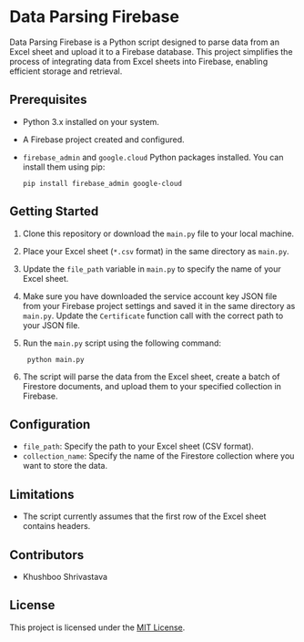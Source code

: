 Data Parsing Firebase
=====================

Data Parsing Firebase is a Python script designed to parse data from an Excel sheet and upload it to a Firebase database. This project simplifies the process of integrating data from Excel sheets into Firebase, enabling efficient storage and retrieval.

Prerequisites
-------------

- Python 3.x installed on your system.
- A Firebase project created and configured.
- `firebase_admin` and `google.cloud` Python packages installed. You can install them using pip:

      pip install firebase_admin google-cloud

  
Getting Started
---------------

1. Clone this repository or download the `main.py` file to your local machine.

2. Place your Excel sheet (`*.csv` format) in the same directory as `main.py`.

3. Update the `file_path` variable in `main.py` to specify the name of your Excel sheet.

4. Make sure you have downloaded the service account key JSON file from your Firebase project settings and saved it in the same directory as `main.py`. Update the `Certificate` function call with the correct path to your JSON file.

5. Run the `main.py` script using the following command:

        python main.py


6. The script will parse the data from the Excel sheet, create a batch of Firestore documents, and upload them to your specified collection in Firebase.

Configuration
-------------

- `file_path`: Specify the path to your Excel sheet (CSV format).
- `collection_name`: Specify the name of the Firestore collection where you want to store the data.

Limitations
-----------

- The script currently assumes that the first row of the Excel sheet contains headers.

Contributors
------------

- Khushboo Shrivastava

License
-------

This project is licensed under the [MIT License](LICENSE).
